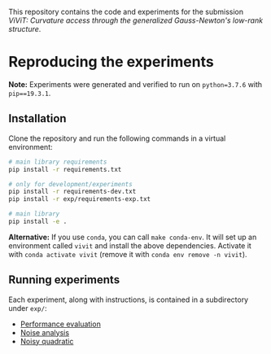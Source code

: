 This repository contains the code and experiments for the submission *ViViT: Curvature access through the generalized Gauss-Newton's low-rank structure*.

# Reproducing the experiments

**Note:** Experiments were generated and verified to run on `python=3.7.6` with `pip==19.3.1`.

## Installation

Clone the repository and run the following commands in a virtual environment:

```bash
# main library requirements
pip install -r requirements.txt

# only for development/experiments
pip install -r requirements-dev.txt
pip install -r exp/requirements-exp.txt

# main library
pip install -e .
```

**Alternative:** If you use `conda`, you can call `make conda-env`. It will set up an environment called `vivit` and install the above dependencies. Activate it with `conda activate vivit` (remove it with `conda env remove -n vivit`).

## Running experiments

Each experiment, along with instructions, is contained in a subdirectory under `exp/`:

- [Performance evaluation](exp/exp01_performance/README.md)
- [Noise analysis](exp/exp02_noise_analysis/README.md)
- [Noisy quadratic](exp/exp03_noisy_quadratic/README.md)
